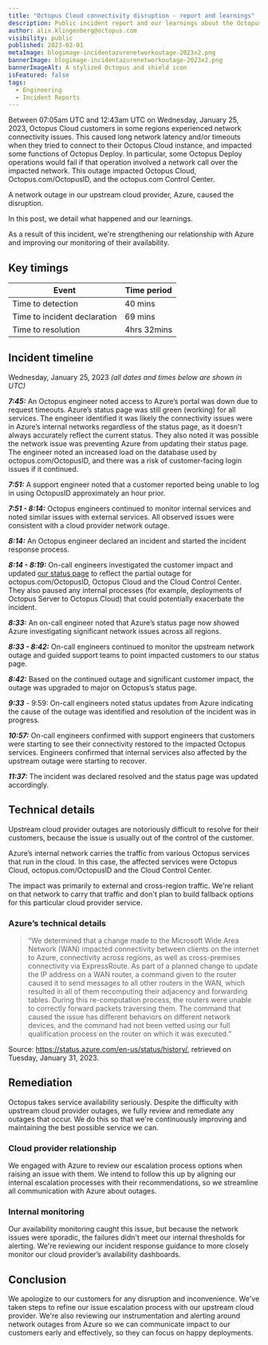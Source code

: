 ```yaml
---
title: "Octopus Cloud connectivity disruption - report and learnings"
description: Public incident report and our learnings about the Octopus Cloud network connectivity disruption from January 25, 2023.
author: alix.klingenberg@octopus.com
visibility: public
published: 2023-02-01
metaImage: blogimage-incidentazurenetworkoutage-2023x2.png
bannerImage: blogimage-incidentazurenetworkoutage-2023x2.png
bannerImageAlt: A stylized Octopus and shield icon
isFeatured: false
tags:
  - Engineering
  - Incident Reports
---
```


Between 07:05am UTC and 12:43am UTC on Wednesday, January 25, 2023, Octopus Cloud customers in some regions experienced network connectivity issues. This caused long network latency and/or timeouts when they tried to connect to their Octopus Cloud instance, and impacted some functions of Octopus Deploy. In particular, some Octopus Deploy operations would fail if that operation involved a network call over the impacted network. This outage impacted Octopus Cloud, Octopus.com/OctopusID, and the octopus.com Control Center.

A network outage in our upstream cloud provider, Azure, caused the disruption.

In this post, we detail what happened and our learnings.

As a result of this incident, we're strengthening our relationship with Azure and improving our monitoring of their availability.

## Key timings

| Event                        | Time period |
| ---------------------------- | ----------- |
| Time to detection            | 40 mins     |
| Time to incident declaration | 69 mins     |
| Time to resolution           | 4hrs 32mins |

## Incident timeline

Wednesday, January 25, 2023 _(all dates and times below are shown in UTC)_

**_7:45:_** An Octopus engineer noted access to Azure’s portal was down due to request timeouts. Azure’s status page was still green (working) for all services. The engineer identified it was likely the connectivity issues were in Azure’s internal networks regardless of the status page, as it doesn't always accurately reflect the current status. They also noted it was possible the network issue was preventing Azure from updating their status page. The engineer noted an increased load on the database used by octopus.com/OctopusID, and there was a risk of customer-facing login issues if it continued.

**_7:51:_** A support engineer noted that a customer reported being unable to log in using OctopusID approximately an hour prior.

**_7:51 - 8:14:_** Octopus engineers continued to monitor internal services and noted similar issues with external services. All observed issues were consistent with a cloud provider network outage.

**_8:14:_** An Octopus engineer declared an incident and started the incident response process.

**_8:14 - 8:19:_** On-call engineers investigated the customer impact and updated [our status page](https://status.octopus.com/) to reflect the partial outage for octopus.com/OctopusID, Octopus Cloud and the Cloud Control Center. They also paused any internal processes (for example, deployments of Octopus Server to Octopus Cloud) that could potentially exacerbate the incident.

**_8:33:_** An on-call engineer noted that Azure’s status page now showed Azure investigating significant network issues across all regions.

**_8:33 - 8:42:_** On-call engineers continued to monitor the upstream network outage and guided support teams to point impacted customers to our status page.

**_8:42:_** Based on the continued outage and significant customer impact, the outage was upgraded to major on Octopus’s status page.

**_9:33_** - 9:59: On-call engineers noted status updates from Azure indicating the cause of the outage was identified and resolution of the incident was in progress.

**_10:57:_** On-call engineers confirmed with support engineers that customers were starting to see their connectivity restored to the impacted Octopus services. Engineers confirmed that internal services also affected by the upstream outage were starting to recover.

**_11:37:_** The incident was declared resolved and the status page was updated accordingly.

## Technical details

Upstream cloud provider outages are notoriously difficult to resolve for their customers, because the issue is usually out of the control of the customer.

Azure’s internal network carries the traffic from various Octopus services that run in the cloud. In this case, the affected services were Octopus Cloud, octopus.com/OctopusID and the Cloud Control Center. 

The impact was primarily to external and cross-region traffic. We're reliant on that network to carry that traffic and don't plan to build fallback options for this particular cloud provider service.

### Azure’s technical details

> “We determined that a change made to the Microsoft Wide Area Network (WAN) impacted connectivity between clients on the internet to Azure, connectivity across regions, as well as cross-premises connectivity via ExpressRoute. As part of a planned change to update the IP address on a WAN router, a command given to the router caused it to send messages to all other routers in the WAN, which resulted in all of them recomputing their adjacency and forwarding tables. During this re-computation process, the routers were unable to correctly forward packets traversing them. The command that caused the issue has different behaviors on different network devices, and the command had not been vetted using our full qualification process on the router on which it was executed.”

Source: https://status.azure.com/en-us/status/history/, retrieved on Tuesday, January 31, 2023.

## Remediation

Octopus takes service availability seriously. Despite the difficulty with upstream cloud provider outages, we fully review and remediate any outages that occur. We do this so that we're continuously improving and maintaining the best possible service we can.

### Cloud provider relationship

We engaged with Azure to review our escalation process options when raising an issue with them. We intend to follow this up by aligning our internal escalation processes with their recommendations, so we streamline all communication with Azure about outages.

### Internal monitoring

Our availability monitoring caught this issue, but because the network issues were sporadic, the failures didn't meet our internal thresholds for alerting. We're reviewing our incident response guidance to more closely monitor our cloud provider’s availability dashboards.

## Conclusion

We apologize to our customers for any disruption and inconvenience. We've taken steps to refine our issue escalation process with our upstream cloud provider. We're also reviewing our instrumentation and alerting around network outages from Azure so we can communicate impact to our customers early and effectively, so they can focus on happy deployments.